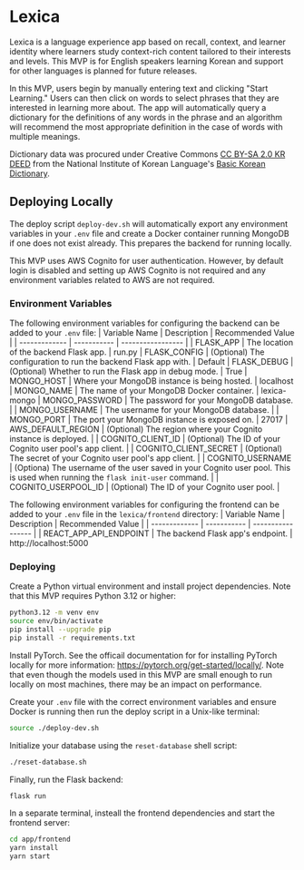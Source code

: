 # Lexica
Lexica is a language experience app based on recall, context, and learner identity where learners study context-rich content tailored to their interests and levels. This MVP is for English speakers learning Korean and support for other languages is planned for future releases.

In this MVP, users begin by manually entering text and clicking "Start Learning." Users can then click on words to select phrases that they are interested in learning more about. The app will automatically query a dictionary for the definitions of any words in the phrase and an algorithm will recommend the most appropriate definition in the case of words with multiple meanings.

Dictionary data was procured under Creative Commons [CC BY-SA 2.0 KR DEED](https://creativecommons.org/licenses/by-sa/2.0/kr/) from the National Institute of Korean Language's [Basic Korean Dictionary](https://krdict.korean.go.kr/).

## Deploying Locally
The deploy script `deploy-dev.sh` will automatically export any environment variables in your `.env` file and create a Docker container running MongoDB if one does not exist already. This prepares the backend for running locally.

This MVP uses AWS Cognito for user authentication. However, by default login is disabled and setting up AWS Cognito is not required and any environment variables related to AWS are not required.

### Environment Variables
The following environment variables for configuring the backend can be added to your `.env` file:
| Variable Name | Description | Recommended Value |
| ------------- | ----------- | ----------------- |
| FLASK_APP | The location of the backend Flask app. | run.py
| FLASK_CONFIG | (Optional) The configuration to run the backend Flask app with. | Default
| FLASK_DEBUG | (Optional) Whether to run the Flask app in debug mode. | True
| MONGO_HOST | Where your MongoDB instance is being hosted. | localhost
| MONGO_NAME | The name of your MongoDB Docker container. | lexica-mongo
| MONGO_PASSWORD | The password for your MongoDB database. |
| MONGO_USERNAME | The username for your MongoDB database. |
| MONGO_PORT | The port your MongoDB instance is exposed on. | 27017
| AWS_DEFAULT_REGION | (Optional) The region where your Cognito instance is deployed. |
| COGNITO_CLIENT_ID | (Optional) The ID of your Cognito user pool's app client. |
| COGNITO_CLIENT_SECRET | (Optional) The secret of your Cognito user pool's app client. |
| COGNITO_USERNAME | (Optiona) The username of the user saved in your Cognito user pool. This is used when running the `flask init-user` command. |
| COGNITO_USERPOOL_ID | (Optional) The ID of your Cognito user pool. |

The following environment variables for configuring the frontend can be added to your `.env` file in the `lexica/frontend` directory:
| Variable Name | Description | Recommended Value |
| ------------- | ----------- | ----------------- |
| REACT_APP_API_ENDPOINT | The backend Flask app's endpoint. | http://localhost:5000

### Deploying
Create a Python virtual environment and install project dependencies. Note that this MVP requires Python 3.12 or higher:

```bash
python3.12 -m venv env
source env/bin/activate
pip install --upgrade pip
pip install -r requirements.txt
```

Install PyTorch. See the officail documentation for for installing PyTorch locally for more information: https://pytorch.org/get-started/locally/. Note that even though the models used in this MVP are small enough to run locally on most machines, there may be an impact on performance.

Create your `.env` file with the correct environment variables and ensure Docker is running then run the deploy script in a Unix-like terminal:

```bash
source ./deploy-dev.sh
```

Initialize your database using the `reset-database` shell script:

```bash
./reset-database.sh
```

Finally, run the Flask backend:
```bash
flask run
```

In a separate terminal, insteall the frontend dependencies and start the frontend server:

```bash
cd app/frontend
yarn install
yarn start
```
